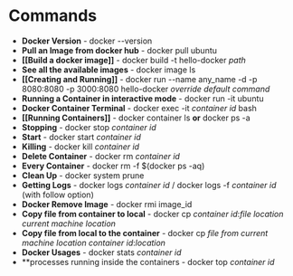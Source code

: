 # Commands
- **Docker Version** - docker --version
- **Pull an Image from docker hub** - docker pull ubuntu
- **[[Build a docker image]]** - docker build -t hello-docker *path*
- **See all the available images** - docker image ls
- **[[Creating and Running]]** - docker run --name any_name -d -p 8080:8080 -p 3000:8080 hello-docker _override default command_
- **Running a Container in interactive mode** - docker run -it ubuntu
- **Docker Container Terminal** - docker exec -it _container id_ bash
- **[[Running Containers]]** - docker container ls __or__ docker ps -a
- **Stopping** - docker stop _container id_
- **Start** - docker start _container id_
- **Killing** - docker kill _container id_
- **Delete Container** - docker rm _container id_
- **Every Container** - docker rm -f $(docker ps -aq)
- **Clean Up** - docker system prune
- **Getting Logs** - docker logs _container id_ / docker logs -f _container id_ (with follow option)
- **Docker Remove Image**  -  docker rmi image_id
- **Copy file from container to local** - docker cp _container id_:_file location_ _current machine location_
- **Copy file from local to the container** - docker cp _file from current machine location_ _container id_:_location_
- **Docker Usages** - docker stats _container id_
- **processes running inside the containers - docker top _container id_